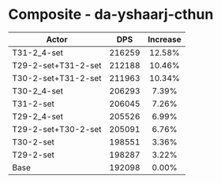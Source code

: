 # Composite - da-yshaarj-cthun
| Actor | DPS | Increase |
|---|:---:|:---:|
|T31-2_4-set|216259|12.58%|
|T29-2-set+T31-2-set|212188|10.46%|
|T30-2-set+T31-2-set|211963|10.34%|
|T30-2_4-set|206293|7.39%|
|T31-2-set|206045|7.26%|
|T29-2_4-set|205526|6.99%|
|T29-2-set+T30-2-set|205091|6.76%|
|T30-2-set|198551|3.36%|
|T29-2-set|198287|3.22%|
|Base|192098|0.00%|
